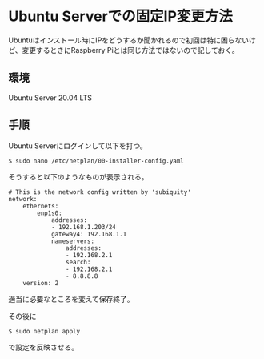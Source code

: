 # Ubuntu Serverでの固定IP変更方法

Ubuntuはインストール時にIPをどうするか聞かれるので初回は特に困らないけど、変更するときにRaspberry Piとは同じ方法ではないので記しておく。

## 環境

Ubuntu Server 20.04 LTS 

## 手順

 Ubuntu Serverにログインして以下を打つ。

~~~shell
$ sudo nano /etc/netplan/00-installer-config.yaml
~~~

そうすると以下のようなものが表示される。

~~~
# This is the network config written by 'subiquity'
network:
    ethernets:
        enp1s0:
            addresses:
            - 192.168.1.203/24
            gateway4: 192.168.1.1
            nameservers:
                addresses:
                - 192.168.2.1
                search:
                - 192.168.2.1
                - 8.8.8.8
    version: 2
~~~

適当に必要なところを変えて保存終了。

その後に

~~~shell
$ sudo netplan apply
~~~

で設定を反映させる。
